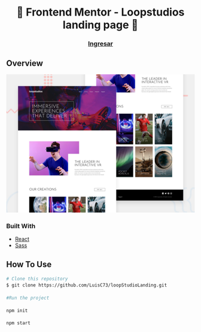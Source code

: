 <h1 align="center">👋 Frontend Mentor - Loopstudios landing page 🚀</h1>

<div align="center">
  <h3>
    <a href="#">
      Ingresar
    </a>
  </h3>
</div>

## Overview

![Design preview for the Intro section with dropdown navigation coding challenge](./public/design/desktop-preview.jpg)

### Built With

- [React](https://reactjs.org/)
- [Sass](https://sass-lang.com/)



## How To Use

```bash
# Clone this repository
$ git clone https://github.com/LuisC73/loopStudioLanding.git

#Run the project

npm init

npm start

```